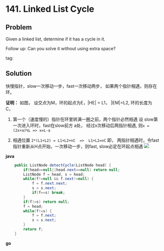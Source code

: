 # 141. Linked List Cycle

## Problem

Given a linked list, determine if it has a cycle in it.

Follow up:
Can you solve it without using extra space?

tag:

## Solution

快慢指针，slow一次移动一步，fast一次移动两步， 如果两个指针相遇，则存在环。

**证明：**
如图， 设交点为M，环的起点为E，|HE| = L1， |EM|=L2, 环的长度为 C，

1. 第一个（速度慢的）指针在环里转满一圈之前，两个指针必然相遇
设 slow第一次进入环时，fast在slow前方 a处， 经过x次移动后两指针相遇, 则```x = (2x+a)%L => x=L-a```

2. 相遇位置
```2*(L1+L2) = L1+L2+nC  =>  L1+L2=nC```
即， 两指针相遇时，令fast指针重新从H点开始，一次移动一步，则fast, slow必定在环起点相遇
![](http://img.blog.csdn.net/20151003220353630?watermark/2/text/aHR0cDovL2Jsb2cuY3Nkbi5uZXQv/font/5a6L5L2T/fontsize/400/fill/I0JBQkFCMA==/dissolve/70/gravity/Center)



**java**

```java
    public ListNode detectCycle(ListNode head) {
        if(head==null||head.next==null) return null;
        ListNode f = head, s = head;
        while(f!=null && f.next!=null) {
            f = f.next.next;
            s = s.next;
            if(f==s) break;
        }
        if(f!=s) return null;
        f = head;
        while(f!=s) {
            f = f.next;
            s = s.next;
        }
        return f;
    }
```

**go**
```go

```